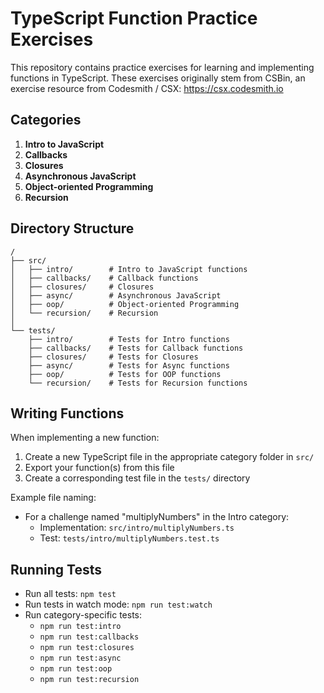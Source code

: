 # TypeScript Function Practice Exercises

This repository contains practice exercises for learning and implementing functions in TypeScript. These exercises originally stem from CSBin, an exercise resource from Codesmith / CSX: https://csx.codesmith.io


## Categories

1. **Intro to JavaScript**
2. **Callbacks**
3. **Closures**
4. **Asynchronous JavaScript**
5. **Object-oriented Programming**
6. **Recursion**

## Directory Structure

```
/
├── src/
│   ├── intro/        # Intro to JavaScript functions
│   ├── callbacks/    # Callback functions
│   ├── closures/     # Closures
│   ├── async/        # Asynchronous JavaScript
│   ├── oop/          # Object-oriented Programming
│   └── recursion/    # Recursion
│
└── tests/
    ├── intro/        # Tests for Intro functions
    ├── callbacks/    # Tests for Callback functions
    ├── closures/     # Tests for Closures
    ├── async/        # Tests for Async functions
    ├── oop/          # Tests for OOP functions
    └── recursion/    # Tests for Recursion functions
```

## Writing Functions

When implementing a new function:

1. Create a new TypeScript file in the appropriate category folder in `src/`
2. Export your function(s) from this file
3. Create a corresponding test file in the `tests/` directory

Example file naming:

- For a challenge named "multiplyNumbers" in the Intro category:
  - Implementation: `src/intro/multiplyNumbers.ts`
  - Test: `tests/intro/multiplyNumbers.test.ts`

## Running Tests

- Run all tests: `npm test`
- Run tests in watch mode: `npm run test:watch`
- Run category-specific tests:
  - `npm run test:intro`
  - `npm run test:callbacks`
  - `npm run test:closures`
  - `npm run test:async`
  - `npm run test:oop`
  - `npm run test:recursion`

